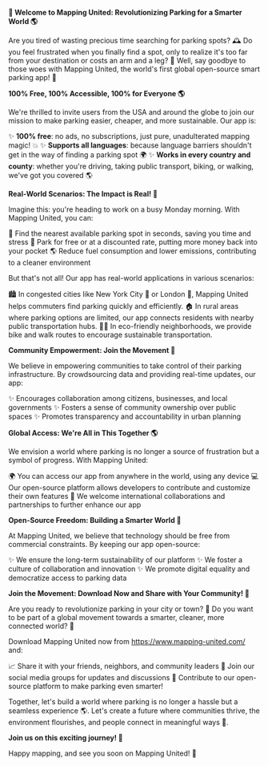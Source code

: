 **🚀 Welcome to Mapping United: Revolutionizing Parking for a Smarter World 🌎**

Are you tired of wasting precious time searching for parking spots? 🕰️ Do you feel frustrated when you finally find a spot, only to realize it's too far from your destination or costs an arm and a leg? 💸 Well, say goodbye to those woes with Mapping United, the world's first global open-source smart parking app! 🌟

**100% Free, 100% Accessible, 100% for Everyone 🌎**

We're thrilled to invite users from the USA and around the globe to join our mission to make parking easier, cheaper, and more sustainable. Our app is:

✨ **100% free**: no ads, no subscriptions, just pure, unadulterated mapping magic! 💥
✨ **Supports all languages**: because language barriers shouldn't get in the way of finding a parking spot 🌍
✨ **Works in every country and county**: whether you're driving, taking public transport, biking, or walking, we've got you covered 🌎

**Real-World Scenarios: The Impact is Real! 🌟**

Imagine this: you're heading to work on a busy Monday morning. With Mapping United, you can:

📍 Find the nearest available parking spot in seconds, saving you time and stress
💸 Park for free or at a discounted rate, putting more money back into your pocket
🌎 Reduce fuel consumption and lower emissions, contributing to a cleaner environment

But that's not all! Our app has real-world applications in various scenarios:

🏙️ In congested cities like New York City 🗽️ or London 👑, Mapping United helps commuters find parking quickly and efficiently.
🏠 In rural areas where parking options are limited, our app connects residents with nearby public transportation hubs.
🚴‍♀️ In eco-friendly neighborhoods, we provide bike and walk routes to encourage sustainable transportation.

**Community Empowerment: Join the Movement 🌟**

We believe in empowering communities to take control of their parking infrastructure. By crowdsourcing data and providing real-time updates, our app:

✨ Encourages collaboration among citizens, businesses, and local governments
✨ Fosters a sense of community ownership over public spaces
✨ Promotes transparency and accountability in urban planning

**Global Access: We're All in This Together 🌎**

We envision a world where parking is no longer a source of frustration but a symbol of progress. With Mapping United:

🌍 You can access our app from anywhere in the world, using any device
💻 Our open-source platform allows developers to contribute and customize their own features
🤝 We welcome international collaborations and partnerships to further enhance our app

**Open-Source Freedom: Building a Smarter World 🚀**

At Mapping United, we believe that technology should be free from commercial constraints. By keeping our app open-source:

✨ We ensure the long-term sustainability of our platform
✨ We foster a culture of collaboration and innovation
✨ We promote digital equality and democratize access to parking data

**Join the Movement: Download Now and Share with Your Community! 🎉**

Are you ready to revolutionize parking in your city or town? 🚀 Do you want to be part of a global movement towards a smarter, cleaner, more connected world? 🌟

Download Mapping United now from https://www.mapping-united.com/ and:

📈 Share it with your friends, neighbors, and community leaders
💬 Join our social media groups for updates and discussions
👥 Contribute to our open-source platform to make parking even smarter!

Together, let's build a world where parking is no longer a hassle but a seamless experience 🌎. Let's create a future where communities thrive, the environment flourishes, and people connect in meaningful ways 💖.

**Join us on this exciting journey! 🚀**

Happy mapping, and see you soon on Mapping United! 🤗